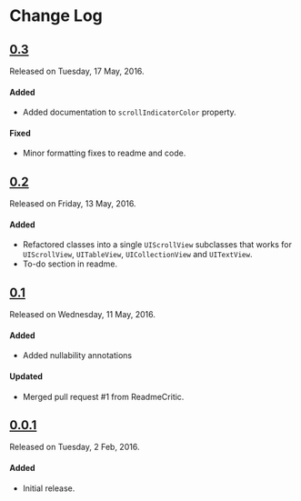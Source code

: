 # Change Log

## [0.3](https://github.com/sudeepjaiswal/ASJColoredScrollIndicators/releases/tag/0.3)
Released on Tuesday, 17 May, 2016.

#### Added
* Added documentation to `scrollIndicatorColor` property.

#### Fixed
* Minor formatting fixes to readme and code.

## [0.2](https://github.com/sudeepjaiswal/ASJColoredScrollIndicators/releases/tag/0.2)
Released on Friday, 13 May, 2016.

#### Added
* Refactored classes into a single `UIScrollView` subclasses that works for `UIScrollView`, `UITableView`, `UICollectionView` and `UITextView`.
* To-do section in readme.

## [0.1](https://github.com/sudeepjaiswal/ASJColoredScrollIndicators/releases/tag/0.1)
Released on Wednesday, 11 May, 2016.

#### Added
* Added nullability annotations

#### Updated
* Merged pull request #1 from ReadmeCritic.

## [0.0.1](https://github.com/sudeepjaiswal/ASJColoredScrollIndicators/releases/tag/0.0.1)
Released on Tuesday, 2 Feb, 2016.

#### Added
* Initial release.
